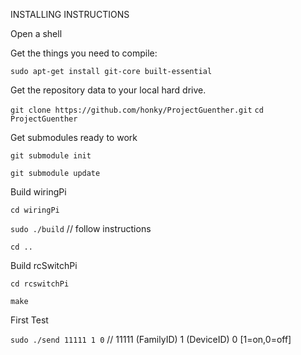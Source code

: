 INSTALLING INSTRUCTIONS

Open a shell

Get the things you need to compile:

`sudo apt-get install git-core built-essential`

Get the repository data to your local hard drive.

`git clone https://github.com/honky/ProjectGuenther.git` 
`cd ProjectGuenther`

Get submodules ready to work 

`git submodule init`

`git submodule update`


Build wiringPi

`cd wiringPi`

`sudo ./build` // follow instructions

`cd ..`

Build rcSwitchPi

`cd rcswitchPi`

`make` 

First Test

`sudo ./send 11111 1 0` // 11111 (FamilyID) 1 (DeviceID) 0 [1=on,0=off]
